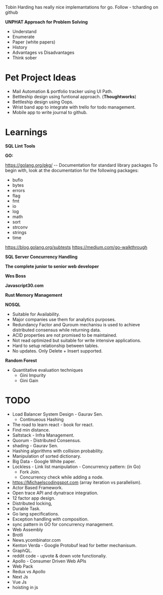 Tobin Harding has really nice implemantations for go. 
Follow - tcharding on github

**UNPHAT Approach for Problem Solving** 
- Understand
- Enumerate 
- Paper (white papers) 
- History
- Advantages vs Disadvantages 
- Think sober

# Pet Project Ideas
* Mail Automation & portfolio tracker using UI Path.
* Bettleship design using funtional approach. (**Thoughtworks**)
* Bettleship design using Oops. 
* Wrist band app to integrate with trello for todo management.
* Mobile app to write journal to github.

# Learnings

**SQL Lint Tools**

**GO:**

https://golang.org/pkg/ -- Documentation for standard library packages
To begin with, look at the documentation for the following packages:
*  bufio
*  bytes
*  errors
*  flag
*  fmt
*  io
*  log
*  math
*  sort
*  strconv
*   strings
*  time
	
https://blog.golang.org/subtests
https://medium.com/go-walkthrough

**SQL Server Concurrency Handling**

**The complete junior to senior web developer**

**Wes Boss**

**Javascript30.com**

**Rust Memory Management**

**NOSQL**
 * Suitable for Availability. 
 * Major companies use them for analytics purposes.
 * Redundancy Factor and Quroum mechanisu is used to achieve distributed consensus while returning data.
 * ACID properties are not promised to be maintained.
 * Not read optimized but suitable for write intensive applications.
 * Hard to setup relationship between tables.
 * No updates. Only Delete + Insert supported.
 
**Random Forest**
* Quantitative evaluation techniques
    *   Gini Impurity
    *   Gini Gain

# TODO
* Load Balancer System Design - Gaurav Sen.
    * Continueous Hashing
* The road to learn react - book for react.
* Find min distance.
* Saltstack - Infra Management.
* Quorum - Distributed Consensus.
* shading - Gaurav Sen.
* Hashing algorithms with collision probability.
* Manipulation of sorted dictionary.
* Big Data - Google White paper.
* Lockless - Link list manipulation - Concurrency pattern: (in Go)
    * Fork Join.
    * Concurrency check while adding a node.
* https://Michaelscodingspot.com (array iteration vs parallelism).
* Actor Based Framework.
* Open trace API and dynatrace integration.
* 12 factor app design.
* Distributed locking,
* Durable Task.
* Go lang specifications.
* Exception handling with composition.
* sync pattern in GO for concurrency management.
* Web Assembly
* Brotli
* News.ycombinator.com
* Kenton Verda - Google Protobuf lead for better mechanisum.
* GraphQL.
* reddit code - upvote & down vote functionaliy.
* Apollo - Consumer Driven Web APIs 
* Web Pack
* Redux vs Apollo
* Next Js
* Vue Js
* hoisting in js